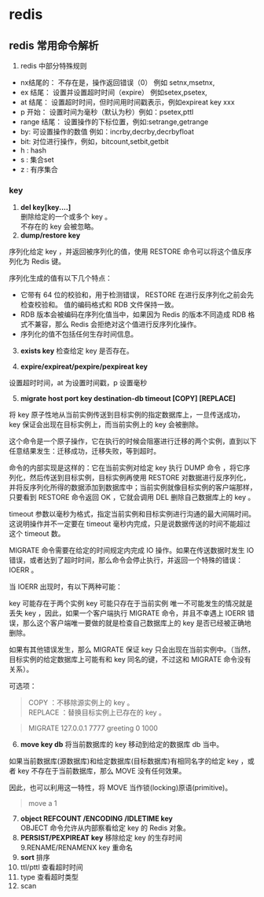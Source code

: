 # redis 
## redis 常用命令解析
1. redis 中部分特殊规则
- nx结尾的：   不存在是，操作返回错误（0） 例如 setnx,msetnx,
- ex 结尾：    设置并设置超时时间（expire） 例如setex,psetex,
- at 结尾：    设置超时时间，但时间用时间戳表示，例如expireat key xxx
- p 开始：     设置时间为毫秒（默认为秒）例如：psetex,pttl
- range 结尾： 设置操作的下标位置，例如:setrange,getrange
- by:          可设置操作的数值 例如：incrby,decrby,decrbyfloat
- bit:         对位进行操作，例如，bitcount,setbit,getbit
- h :          hash
- s :          集合set
- z :          有序集合

### key

1. **del key[key....]**  
删除给定的一个或多个 key 。                     
不存在的 key 会被忽略。
2. **dump/restore key**

序列化给定 key ，并返回被序列化的值，使用 RESTORE 命令可以将这个值反序列化为 Redis 键。

序列化生成的值有以下几个特点：

- 它带有 64 位的校验和，用于检测错误， RESTORE 在进行反序列化之前会先检查校验和。
值的编码格式和 RDB 文件保持一致。
- RDB 版本会被编码在序列化值当中，如果因为 Redis 的版本不同造成 RDB 格式不兼容，那么 Redis 会拒绝对这个值进行反序列化操作。
- 序列化的值不包括任何生存时间信息。

3. **exists key**
检查给定 key 是否存在。

4. **expire/expireat/pexpire/pexpireat key**

设置超时时间，at 为设置时间戳，p 设置毫秒

5. **migrate host port key destination-db timeout [COPY] [REPLACE]** 

将 key 原子性地从当前实例传送到目标实例的指定数据库上，一旦传送成功， key 保证会出现在目标实例上，而当前实例上的 key 会被删除。

这个命令是一个原子操作，它在执行的时候会阻塞进行迁移的两个实例，直到以下任意结果发生：迁移成功，迁移失败，等到超时。

命令的内部实现是这样的：它在当前实例对给定 key 执行 DUMP 命令 ，将它序列化，然后传送到目标实例，目标实例再使用 RESTORE 对数据进行反序列化，并将反序列化所得的数据添加到数据库中；当前实例就像目标实例的客户端那样，只要看到 RESTORE 命令返回 OK ，它就会调用 DEL 删除自己数据库上的 key 。

timeout 参数以毫秒为格式，指定当前实例和目标实例进行沟通的最大间隔时间。这说明操作并不一定要在 timeout 毫秒内完成，只是说数据传送的时间不能超过这个 timeout 数。

MIGRATE 命令需要在给定的时间规定内完成 IO 操作。如果在传送数据时发生 IO 错误，或者达到了超时时间，那么命令会停止执行，并返回一个特殊的错误： IOERR 。

当 IOERR 出现时，有以下两种可能：

key 可能存在于两个实例
key 可能只存在于当前实例
唯一不可能发生的情况就是丢失 key ，因此，如果一个客户端执行 MIGRATE 命令，并且不幸遇上 IOERR 错误，那么这个客户端唯一要做的就是检查自己数据库上的 key 是否已经被正确地删除。

如果有其他错误发生，那么 MIGRATE 保证 key 只会出现在当前实例中。（当然，目标实例的给定数据库上可能有和 key 同名的键，不过这和 MIGRATE 命令没有关系）。

可选项：

>COPY ：不移除源实例上的 key 。\
REPLACE ：替换目标实例上已存在的 key 。

>MIGRATE 127.0.0.1 7777 greeting 0 1000
6. **move key db**
将当前数据库的 key 移动到给定的数据库 db 当中。

如果当前数据库(源数据库)和给定数据库(目标数据库)有相同名字的给定 key ，或者 key 不存在于当前数据库，那么 MOVE 没有任何效果。

因此，也可以利用这一特性，将 MOVE 当作锁(locking)原语(primitive)。
> move a 1

7. **object REFCOUNT /ENCODING /IDLETIME  key** \
OBJECT 命令允许从内部察看给定 key 的 Redis 对象。
8. **PERSIST/PEXPIREAT key**
移除给定 key 的生存时间
9.RENAME/RENAMENX key 重命名
10. **sort** 排序
11. ttl/pttl 查看超时时间
12. type 查看超时类型
13. scan 

